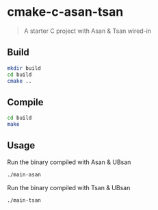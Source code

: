 # cmake-c-asan-tsan
> A starter C project with Asan & Tsan wired-in

## Build
```sh
mkdir build
cd build
cmake ..
```

## Compile
```sh
cd build
make
```

## Usage
Run the binary compiled with Asan & UBsan
```sh
./main-asan
```

Run the binary compiled with Tsan & UBsan
```sh
./main-tsan
```